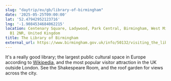 ```yaml
---
slug: "daytrip/eu/gb/library-of-birmingham"
date: '2025-05-25T09:00:00'
lat: '52.47942952123716'
lng: '-1.9084534684062215'
location: Centenary Square, Ladywood, Park Central, Birmingham, West Midlands, England,
  B1 2NR, United Kingdom
title: The Library of Birmingham
external_url: https://www.birmingham.gov.uk/info/50132/visiting_the_library_of_birmingham
---
```


It's a really good library; the largest public cultural space in Europe according to [Wikipedia](https://en.wikipedia.org/wiki/Library_of_Birmingham), and the most popular visitor attraction in the UK outside London. See the Shakespeare Room, and the roof garden for views across the city.
